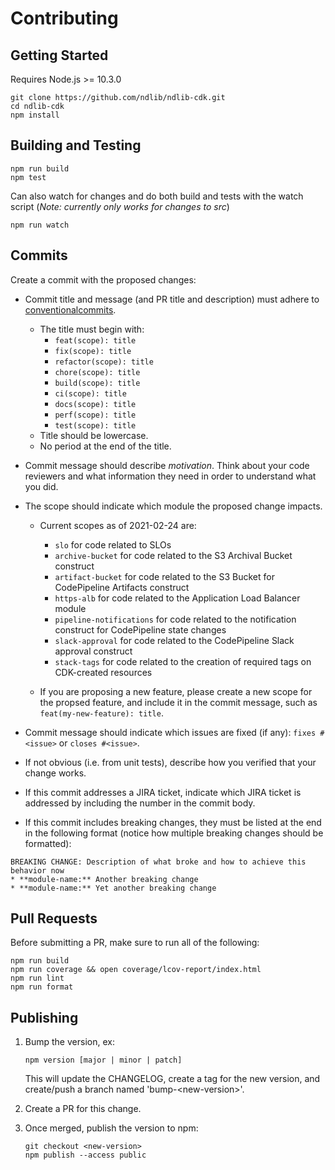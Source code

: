 # Contributing

## Getting Started

Requires Node.js >= 10.3.0

```shell
git clone https://github.com/ndlib/ndlib-cdk.git
cd ndlib-cdk
npm install
```

## Building and Testing

```shell
npm run build
npm test
```

Can also watch for changes and do both build and tests with the watch script (_Note: currently only works for changes to src_)

```shell
npm run watch
```

## Commits

Create a commit with the proposed changes:

- Commit title and message (and PR title and description) must adhere to [conventionalcommits](https://www.conventionalcommits.org).

  - The title must begin with:
    - `feat(scope): title`
    - `fix(scope): title`
    - `refactor(scope): title`
    - `chore(scope): title`
    - `build(scope): title`
    - `ci(scope): title`
    - `docs(scope): title`
    - `perf(scope): title`
    - `test(scope): title`
  - Title should be lowercase.
  - No period at the end of the title.

- Commit message should describe _motivation_. Think about your code reviewers and what information they need in
  order to understand what you did.

- The scope should indicate which module the proposed change impacts.

  - Current scopes as of 2021-02-24 are:

    - `slo` for code related to SLOs
    - `archive-bucket` for code related to the S3 Archival Bucket construct
    - `artifact-bucket` for code related to the S3 Bucket for CodePipeline Artifacts construct
    - `https-alb` for code related to the Application Load Balancer module
    - `pipeline-notifications` for code related to the notification construct for CodePipeline state changes
    - `slack-approval` for code related to the CodePipeline Slack approval construct
    - `stack-tags` for code related to the creation of required tags on CDK-created resources

  - If you are proposing a new feature, please create a new scope for the propsed feature, and include it in the commit message, such as `feat(my-new-feature): title`.

- Commit message should indicate which issues are fixed (if any): `fixes #<issue>` or `closes #<issue>`.

- If not obvious (i.e. from unit tests), describe how you verified that your change works.

- If this commit addresses a JIRA ticket, indicate which JIRA ticket is addressed by including the number in the commit body.

- If this commit includes breaking changes, they must be listed at the end in the following format (notice how multiple breaking changes should be formatted):

```console
BREAKING CHANGE: Description of what broke and how to achieve this behavior now
* **module-name:** Another breaking change
* **module-name:** Yet another breaking change
```

## Pull Requests

Before submitting a PR, make sure to run all of the following:

```shell
npm run build
npm run coverage && open coverage/lcov-report/index.html
npm run lint
npm run format
```

## Publishing

1. Bump the version, ex:

   ```shell
   npm version [major | minor | patch]
   ```

   This will update the CHANGELOG, create a tag for the new version, and create/push a branch named 'bump-\<new-version\>'.

1. Create a PR for this change.
1. Once merged, publish the version to npm:

   ```shell
   git checkout <new-version>
   npm publish --access public
   ```

